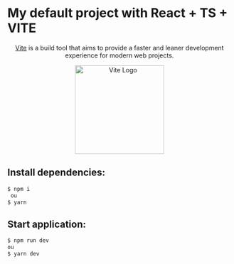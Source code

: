 # My default project with React + TS + VITE 

<p align="center">
  <a href="https://vitejs.dev/guide" target="blank">Vite</a> is a build tool that aims to provide a faster and leaner development experience for modern web projects.
</p>

<p align="center">
  <a href="https://vitejs.dev/" target="blank"><img src="https://vitejs.dev/logo-with-shadow.png" width="200" alt="Vite Logo" /></a>
</p>

## Install dependencies:

```bash
$ npm i
 ou
$ yarn
```

## Start application:

```bash
$ npm run dev
ou
$ yarn dev
```
